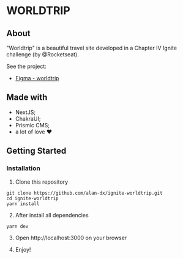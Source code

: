 # WORLDTRIP

## About
"Worldtrip" is a beautiful travel site developed in a Chapter IV Ignite challenge (by @Rocketseat).

See the project:
  - [Figma - worldtrip](https://www.figma.com/file/VWqHDnPngQgnabslYO8dEY/Desafio-1-Módulo-4-ReactJS-Copy?fuid=867905916251967428)

## Made with
  - NextJS;
  - ChakraUI;
  - Prismic CMS;
  - a lot of love :heart:
  
## Getting Started
### Installation
  1. Clone this repository
  ```
  git clone https://github.com/alan-dx/ignite-worldtrip.git
  cd ignite-worldtrip
  yarn install
  ```

  2. After install all dependencies
  ```
  yarn dev
  ```

  3. Open http://localhost:3000 on your browser
  
  4. Enjoy!